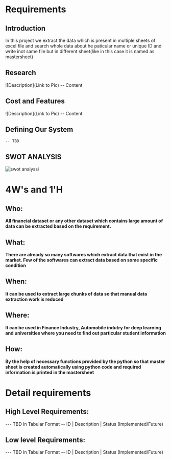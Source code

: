 # Requirements
## Introduction
 In this project we extract the data which is present in multiple sheets of excel file and search whole data about he paticular name or unique ID and write inot same file but in different sheet(like in this case it is named as mastersheet)  

## Research
![Description](Link to Pic)
-- Content 
## Cost and Features
![Description](Link to Pic)
-- Content 
## Defining Our System
    -- TBD
## SWOT ANALYSIS
![swot analyssi](https://user-images.githubusercontent.com/78867415/111285166-dac40e00-8666-11eb-89f4-b277cc2b84d5.PNG)

# 4W&#39;s and 1&#39;H

## Who:
**All financial dataset or any other dataset which contains large amount of data can be extracted based on the requirement.** 

## What:

**There are already so many softwares which extract data that exist in the market. Few of the softwares can extract data based on some specific condition**

## When:

**It can be used to extract large chunks of data  so that manual data extraction work is reduced**

## Where:

**It can be used in Finance Industry, Automobile indutry for deep learning and universities where you need to find out particular student information**

## How:

**By the help of necessary functions provided by the python so that master sheet is created automatically using python code and required information is printed in the mastersheet**

# Detail requirements
## High Level Requirements:
--- TBD in Tabular Format 
-- ID | Description | Status (Implemented/Future)


##  Low level Requirements:
--- TBD in Tabular Format 
-- ID | Description | Status (Implemented/Future)
